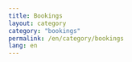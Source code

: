 ```yaml
---
title: Bookings
layout: category
category: "bookings"
permalink: /en/category/bookings
lang: en
---
```

